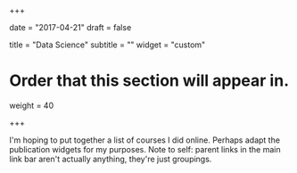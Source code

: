 +++

date = "2017-04-21"
draft = false

title = "Data Science"
subtitle = ""
widget = "custom"

# Order that this section will appear in.
weight = 40

+++

I'm hoping to put together a list of courses I did online. Perhaps adapt the publication widgets for my purposes.
Note to self: parent links in the main link bar aren't actually anything, they're just groupings.
